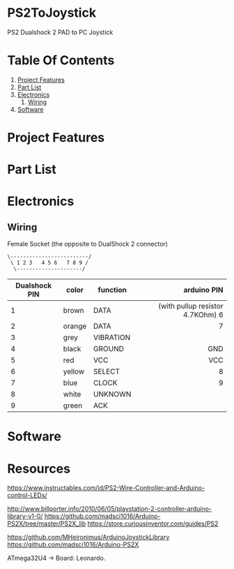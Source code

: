 # PS2ToJoystick
PS2 Dualshock 2 PAD to PC Joystick

# Table Of Contents

1. [Project Features](#project-features)
2. [Part List](#part-list)
3. [Electronics](#electronics)
    1. [Wiring](#wiring)
4. [Software](#software)
    
# Project Features

# Part List

# Electronics

## Wiring


Female Socket (the opposite to DualShock 2 connector)
```
\-------------------------/
 \ 1 2 3   4 5 6   7 8 9 /
  \---------------------/
```

|Dualshock PIN   |color   |function |                      arduino PIN|
|----------------|--------|---------|--------------------------------:|
|1               |brown   |DATA     | (with pullup resistor 4.7KOhm) 6|    
|2               |orange  |DATA     |                                7|    
|3               |grey    |VIBRATION|                                 |    
|4               |black   |GROUND   |                              GND|    
|5               |red     |VCC      |                              VCC|    
|6               |yellow  |SELECT   |                                8|    
|7               |blue    |CLOCK    |                                9|    
|8               |white   |UNKNOWN  |                                 |    
|9               |green   |ACK    |                                   |    

# Software



# Resources

https://www.instructables.com/id/PS2-Wire-Controller-and-Arduino-control-LEDs/

http://www.billporter.info/2010/06/05/playstation-2-controller-arduino-library-v1-0/
https://github.com/madsci1016/Arduino-PS2X/tree/master/PS2X_lib
https://store.curiousinventor.com/guides/PS2

https://github.com/MHeironimus/ArduinoJoystickLibrary
https://github.com/madsci1016/Arduino-PS2X

ATmega32U4 -> Board: Leonardo.
